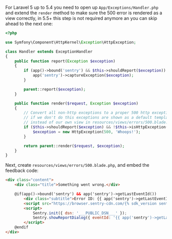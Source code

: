 For Laravel 5 up to 5.4 you need to open up ``App/Exceptions/Handler.php`` and extend the
`render` method to make sure the 500 error is rendered as a view correctly, in 5.5+ this
step is not required anymore an you can skip ahead to the next one:

```php
<?php

use Symfony\Component\HttpKernel\Exception\HttpException;

class Handler extends ExceptionHandler
{
    public function report(Exception $exception)
    {
        if (app()->bound('sentry') && $this->shouldReport($exception)) {
            app('sentry')->captureException($exception);
        }

        parent::report($exception);
    }

    public function render($request, Exception $exception)
    {
        // Convert all non-http exceptions to a proper 500 http exception
        // if we don't do this exceptions are shown as a default template
        // instead of our own view in resources/views/errors/500.blade.php
        if ($this->shouldReport($exception) && !$this->isHttpException($exception) && !config('app.debug')) {
            $exception = new HttpException(500, 'Whoops!');
        }

        return parent::render($request, $exception);
    }
}
```

Next, create ``resources/views/errors/500.blade.php``, and embed the feedback code:

```html
<div class="content">
    <div class="title">Something went wrong.</div>

    @if(app()->bound('sentry') && app('sentry')->getLastEventId())
        <div class="subtitle">Error ID: {{ app('sentry')->getLastEventId() }}</div>
        <script src="https://browser.sentry-cdn.com/{% sdk_version sentry.javascript.browser %}/bundle.min.js" crossorigin="anonymous"></script>
        <script>
            Sentry.init({ dsn: '___PUBLIC_DSN___' });
            Sentry.showReportDialog({ eventId: '{{ app('sentry')->getLastEventId() }}' });
        </script>
    @endif
</div>
```